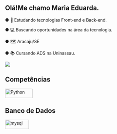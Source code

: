 ## Olá!Me chamo Maria Eduarda.

● 🌱 Estudando tecnologias Front-end e Back-end.

● 💻 Buscando oportunidades na área da tecnologia.

● 🗺️ Aracaju/SE

● 📚 Cursando ADS na Uninassau.<br>


  <a href="https://www.linkedin.com/in/maria-eduarda-santos-silva-868298300?utm_source=share&utm_campaign=share_via&utm_content=profile&utm_medium=ios_app" target="_blank"><img src="https://img.shields.io/badge/-LinkedIn-%230077B5?style=for-the-badge&logo=linkedin&logoColor=white" target="_blank"></a> 

## Competências
<img align="center" alt="Python" height="30" width="90" src="https://img.shields.io/badge/python-3670A0?style=for-the-badge&logo=python&logoColor=ffdd54">
</div><br>







## Banco de Dados
  <img align="center" alt="mysql" height="30" width="78" src="https://img.shields.io/badge/MySQL-00000F?style=for-the-badge&logo=mysql&logoColor=white">
</div><br>

